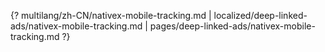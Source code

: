 {? multilang/zh-CN/nativex-mobile-tracking.md | localized/deep-linked-ads/nativex-mobile-tracking.md | pages/deep-linked-ads/nativex-mobile-tracking.md ?}
